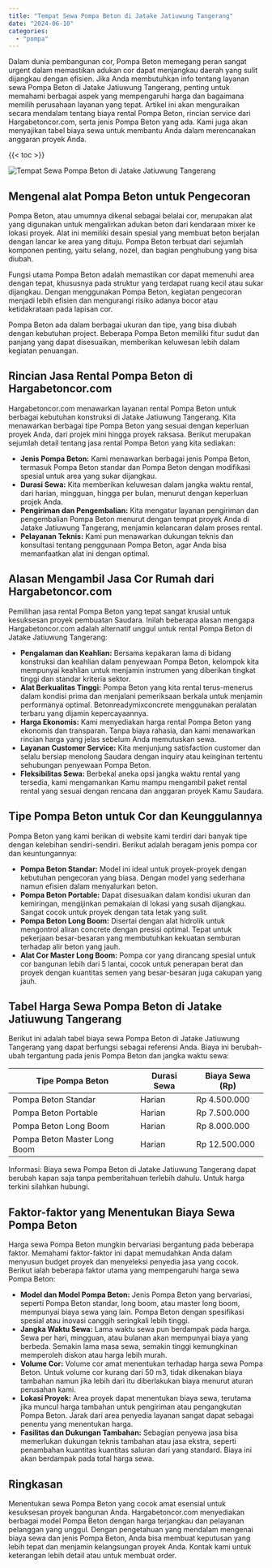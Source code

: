```yaml
---
title: "Tempat Sewa Pompa Beton di Jatake Jatiuwung Tangerang"
date: "2024-06-10"
categories: 
  - "pompa"
---
```




Dalam dunia pembangunan cor, Pompa Beton memegang peran sangat urgent dalam memastikan adukan cor dapat menjangkau daerah yang sulit dijangkau dengan efisien. Jika Anda membutuhkan info tentang layanan sewa Pompa Beton di Jatake Jatiuwung Tangerang, penting untuk memahami berbagai aspek yang mempengaruhi harga dan bagaimana memilih perusahaan layanan yang tepat. Artikel ini akan menguraikan secara mendalam tentang biaya rental Pompa Beton, rincian service dari Hargabetoncor.com, serta jenis Pompa Beton yang ada. Kami juga akan menyajikan tabel biaya sewa untuk membantu Anda dalam merencanakan anggaran proyek Anda.

{{< toc >}}

![Tempat Sewa Pompa Beton di Jatake Jatiuwung Tangerang](https://hargareadymixid.github.io/pompa/concrete-pump%20(28).png)

## Mengenal alat Pompa Beton untuk Pengecoran

Pompa Beton, atau umumnya dikenal sebagai belalai cor, merupakan alat yang digunakan untuk mengalirkan adukan beton dari kendaraan mixer ke lokasi proyek. Alat ini memiliki desain spesial yang membuat beton berjalan dengan lancar ke area yang dituju. Pompa Beton terbuat dari sejumlah komponen penting, yaitu selang, nozel, dan bagian penghubung yang bisa diubah.

Fungsi utama Pompa Beton adalah memastikan cor dapat memenuhi area dengan tepat, khususnya pada struktur yang terdapat ruang kecil atau sukar dijangkau. Dengan menggunakan Pompa Beton, kegiatan pengecoran menjadi lebih efisien dan mengurangi risiko adanya bocor atau ketidakrataan pada lapisan cor.

Pompa Beton ada dalam berbagai ukuran dan tipe, yang bisa diubah dengan kebutuhan project. Beberapa Pompa Beton memiliki fitur sudut dan panjang yang dapat disesuaikan, memberikan keluwesan lebih dalam kegiatan penuangan.

## Rincian Jasa Rental Pompa Beton di Hargabetoncor.com

Hargabetoncor.com menawarkan layanan rental Pompa Beton untuk berbagai kebutuhan konstruksi di Jatake Jatiuwung Tangerang. Kita menawarkan berbagai tipe Pompa Beton yang sesuai dengan keperluan proyek Anda, dari projek mini hingga proyek raksasa. Berikut merupakan sejumlah detail tentang jasa rental Pompa Beton yang kita sediakan:

- **Jenis Pompa Beton:** Kami menawarkan berbagai jenis Pompa Beton, termasuk Pompa Beton standar dan Pompa Beton dengan modifikasi spesial untuk area yang sukar dijangkau.
- **Durasi Sewa:** Kita memberikan keluwesan dalam jangka waktu rental, dari harian, mingguan, hingga per bulan, menurut dengan keperluan projek Anda.
- **Pengiriman dan Pengembalian:** Kita mengatur layanan pengiriman dan pengembalian Pompa Beton menurut dengan tempat proyek Anda di Jatake Jatiuwung Tangerang, menjamin kelancaran dalam proses rental.
- **Pelayanan Teknis:** Kami pun menawarkan dukungan teknis dan konsultasi tentang penggunaan Pompa Beton, agar Anda bisa memanfaatkan alat ini dengan optimal.

## Alasan Mengambil Jasa Cor Rumah dari Hargabetoncor.com

Pemilihan jasa rental Pompa Beton yang tepat sangat krusial untuk kesuksesan proyek pembuatan Saudara. Inilah beberapa alasan mengapa Hargabetoncor.com adalah alternatif unggul untuk rental Pompa Beton di Jatake Jatiuwung Tangerang:

- **Pengalaman dan Keahlian:** Bersama kepakaran lama di bidang konstruksi dan keahlian dalam penyewaan Pompa Beton, kelompok kita mempunyai keahlian untuk menjamin instrumen yang diberikan tingkat tinggi dan standar kriteria sektor.
- **Alat Berkualitas Tinggi:** Pompa Beton yang kita rental terus-menerus dalam kondisi prima dan menjalani pemeriksaan berkala untuk menjamin performanya optimal. Betonreadymixconcrete menggunakan peralatan terbaru yang dijamin kepercayaannya.
- **Harga Ekonomis:** Kami menyediakan harga rental Pompa Beton yang ekonomis dan transparan. Tanpa biaya rahasia, dan kami menawarkan rincian harga yang jelas sebelum Anda memutuskan sewa.
- **Layanan Customer Service:** Kita menjunjung satisfaction customer dan selalu bersiap menolong Saudara dengan inquiry atau keinginan tertentu sehubungan penyewaan Pompa Beton.
- **Fleksibilitas Sewa:** Berbekal aneka opsi jangka waktu rental yang tersedia, kami mengamankan Kamu mampu mengambil paket rental rental yang sesuai dengan rencana dan anggaran proyek Kamu Saudara.

## Tipe Pompa Beton untuk Cor dan Keunggulannya

Pompa Beton yang kami berikan di website kami terdiri dari banyak tipe dengan kelebihan sendiri-sendiri. Berikut adalah beragam jenis pompa cor dan keuntungannya:

- **Pompa Beton Standar:** Model ini ideal untuk proyek-proyek dengan kebutuhan pengecoran yang biasa. Dengan model yang sederhana namun efisien dalam menyalurkan beton.
- **Pompa Beton Portable:** Dapat disesuaikan dalam kondisi ukuran dan kemiringan, mengijinkan pemakaian di lokasi yang susah dijangkau. Sangat cocok untuk proyek dengan tata letak yang sulit.
- **Pompa Beton Long Boom:** Disertai dengan alat hidrolik untuk mengontrol aliran concrete dengan presisi optimal. Tepat untuk pekerjaan besar-besaran yang membutuhkan kekuatan semburan terhadap alir beton yang jauh.
- **Alat Cor Master Long Boom:** Pompa cor yang dirancang spesial untuk cor bangunan lebih dari 5 lantai, cocok untuk penerapan berat dan proyek dengan kuantitas semen yang besar-besaran juga cakupan yang jauh.

## Tabel Harga Sewa Pompa Beton di Jatake Jatiuwung Tangerang

Berikut ini adalah tabel biaya sewa Pompa Beton di Jatake Jatiuwung Tangerang yang dapat berfungsi sebagai referensi Anda. Biaya ini berubah-ubah tergantung pada jenis Pompa Beton dan jangka waktu sewa:

| Tipe Pompa Beton | Durasi Sewa | Biaya Sewa (Rp) |
| --- | --- | --- |
| Pompa Beton Standar | Harian | Rp 4.500.000 |
| Pompa Beton Portable | Harian | Rp 7.500.000 |
| Pompa Beton Long Boom | Harian | Rp 8.000.000 |
| Pompa Beton Master Long Boom | Harian | Rp 12.500.000 |

Informasi: Biaya sewa Pompa Beton di Jatake Jatiuwung Tangerang dapat berubah kapan saja tanpa pemberitahuan terlebih dahulu. Untuk harga terkini silahkan hubungi.

## Faktor-faktor yang Menentukan Biaya Sewa Pompa Beton

Harga sewa Pompa Beton mungkin bervariasi bergantung pada beberapa faktor. Memahami faktor-faktor ini dapat memudahkan Anda dalam menyusun budget proyek dan menyeleksi penyedia jasa yang cocok. Berikut ialah beberapa faktor utama yang mempengaruhi harga sewa Pompa Beton:

- **Model dan Model Pompa Beton:** Jenis Pompa Beton yang bervariasi, seperti Pompa Beton standar, long boom, atau master long boom, mempunyai biaya sewa yang lain. Pompa Beton dengan spesifikasi spesial atau inovasi canggih seringkali lebih tinggi.
- **Jangka Waktu Sewa:** Lama waktu sewa pun berdampak pada harga. Sewa per hari, mingguan, atau bulanan akan mempunyai biaya yang berbeda. Semakin lama masa sewa, semakin tinggi kemungkinan memperoleh diskon atau harga lebih murah.
- **Volume Cor:** Volume cor amat menentukan terhadap harga sewa Pompa Beton. Untuk volume cor kurang dari 50 m3, tidak dikenakan biaya tambahan namun jika lebih dari itu diberlakukan biaya menurut aturan perusahan kami.
- **Lokasi Proyek:** Area proyek dapat menentukan biaya sewa, terutama jika muncul harga tambahan untuk pengiriman atau pengangkutan Pompa Beton. Jarak dari area penyedia layanan sangat dapat sebagai penentu yang menentukan harga.
- **Fasilitas dan Dukungan Tambahan:** Sebagian penyewa jasa bisa memerlukan dukungan teknis tambahan atau jasa ekstra, seperti penambahan kuantitas kuantitas saluran dari yang standard. Biaya ini akan berdampak pada total harga sewa.

## Ringkasan

Menentukan sewa Pompa Beton yang cocok amat esensial untuk kesuksesan proyek bangunan Anda. Hargabetoncor.com menyediakan berbagai model Pompa Beton dengan harga terjangkau dan pelayanan pelanggan yang unggul. Dengan pengetahuan yang mendalam mengenai biaya sewa dan jenis Pompa Beton, Anda bisa membuat keputusan yang lebih tepat dan menjamin kelangsungan proyek Anda. Kontak kami untuk keterangan lebih detail atau untuk membuat order.
